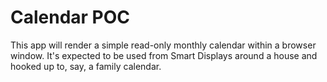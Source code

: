 # Calendar POC

This app will render a simple read-only monthly calendar within a browser window.  It's expected to be used from Smart Displays around a house and hooked up to, say, a family calendar.

